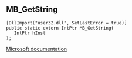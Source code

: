 ## MB_GetString

```
[DllImport("user32.dll", SetLastError = true)]
public static extern IntPtr MB_GetString(
   IntPtr hInst
);
```

[Microsoft documentation](TODO)
